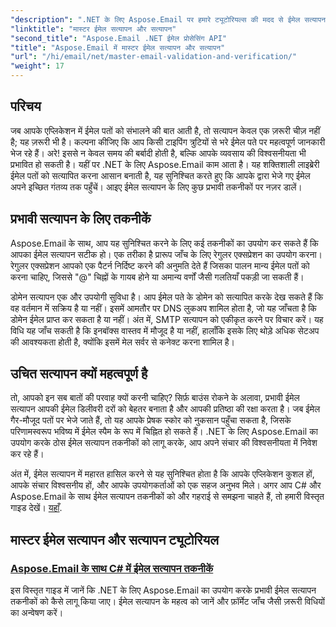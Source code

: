 ```yaml
---
"description": ".NET के लिए Aspose.Email पर हमारे ट्यूटोरियल्स की मदद से ईमेल सत्यापन में महारत हासिल करें। आसान गाइड्स के साथ प्रभावी तकनीकें, सत्यापन विधियाँ और बहुत कुछ सीखें।"
"linktitle": "मास्टर ईमेल सत्यापन और सत्यापन"
"second_title": "Aspose.Email .NET ईमेल प्रोसेसिंग API"
"title": "Aspose.Email में मास्टर ईमेल सत्यापन और सत्यापन"
"url": "/hi/email/net/master-email-validation-and-verification/"
"weight": 17
---
```


## परिचय

जब आपके एप्लिकेशन में ईमेल पतों को संभालने की बात आती है, तो सत्यापन केवल एक ज़रूरी चीज़ नहीं है; यह ज़रूरी भी है। कल्पना कीजिए कि आप किसी टाइपिंग त्रुटियों से भरे ईमेल पते पर महत्वपूर्ण जानकारी भेज रहे हैं। अरे! इससे न केवल समय की बर्बादी होती है, बल्कि आपके व्यवसाय की विश्वसनीयता भी प्रभावित हो सकती है। यहीं पर .NET के लिए Aspose.Email काम आता है। यह शक्तिशाली लाइब्रेरी ईमेल पतों को सत्यापित करना आसान बनाती है, यह सुनिश्चित करते हुए कि आपके द्वारा भेजे गए ईमेल अपने इच्छित गंतव्य तक पहुँचें। आइए ईमेल सत्यापन के लिए कुछ प्रभावी तकनीकों पर नज़र डालें।

## प्रभावी सत्यापन के लिए तकनीकें

Aspose.Email के साथ, आप यह सुनिश्चित करने के लिए कई तकनीकों का उपयोग कर सकते हैं कि आपका ईमेल सत्यापन सटीक हो। एक तरीका है प्रारूप जाँच के लिए रेगुलर एक्सप्रेशन का उपयोग करना। रेगुलर एक्सप्रेशन आपको एक पैटर्न निर्दिष्ट करने की अनुमति देते हैं जिसका पालन मान्य ईमेल पतों को करना चाहिए, जिससे "@" चिह्नों के गायब होने या अमान्य वर्णों जैसी गलतियाँ पकड़ी जा सकती हैं। 

डोमेन सत्यापन एक और उपयोगी सुविधा है। आप ईमेल पते के डोमेन को सत्यापित करके देख सकते हैं कि वह वर्तमान में सक्रिय है या नहीं। इसमें आमतौर पर DNS लुकअप शामिल होता है, जो यह जाँचता है कि डोमेन ईमेल प्राप्त कर सकता है या नहीं। अंत में, SMTP सत्यापन को एकीकृत करने पर विचार करें। यह विधि यह जाँच सकती है कि इनबॉक्स वास्तव में मौजूद है या नहीं, हालाँकि इसके लिए थोड़े अधिक सेटअप की आवश्यकता होती है, क्योंकि इसमें मेल सर्वर से कनेक्ट करना शामिल है।

## उचित सत्यापन क्यों महत्वपूर्ण है

तो, आपको इन सब बातों की परवाह क्यों करनी चाहिए? सिर्फ़ बाउंस रोकने के अलावा, प्रभावी ईमेल सत्यापन आपकी ईमेल डिलीवरी दरों को बेहतर बनाता है और आपकी प्रतिष्ठा की रक्षा करता है। जब ईमेल गैर-मौजूद पतों पर भेजे जाते हैं, तो यह आपके प्रेषक स्कोर को नुकसान पहुँचा सकता है, जिसके परिणामस्वरूप भविष्य में ईमेल स्पैम के रूप में चिह्नित हो सकते हैं। .NET के लिए Aspose.Email का उपयोग करके ठोस ईमेल सत्यापन तकनीकों को लागू करके, आप अपने संचार की विश्वसनीयता में निवेश कर रहे हैं।

अंत में, ईमेल सत्यापन में महारत हासिल करने से यह सुनिश्चित होता है कि आपके एप्लिकेशन कुशल हों, आपके संचार विश्वसनीय हों, और आपके उपयोगकर्ताओं को एक सहज अनुभव मिले। अगर आप C# और Aspose.Email के साथ ईमेल सत्यापन तकनीकों को और गहराई से समझना चाहते हैं, तो हमारी विस्तृत गाइड देखें। [यहाँ](./email-validation-techniques/).


## मास्टर ईमेल सत्यापन और सत्यापन ट्यूटोरियल
### [Aspose.Email के साथ C# में ईमेल सत्यापन तकनीकें](./email-validation-techniques/)
इस विस्तृत गाइड में जानें कि .NET के लिए Aspose.Email का उपयोग करके प्रभावी ईमेल सत्यापन तकनीकों को कैसे लागू किया जाए। ईमेल सत्यापन के महत्व को जानें और फ़ॉर्मेट जाँच जैसी ज़रूरी विधियों का अन्वेषण करें।